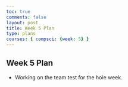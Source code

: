 ```yaml
---
toc: true
comments: false
layout: post
title: Week 5 Plan 
type: plans
courses: { compsci: {week: 5} }
---
```


## Week 5 Plan
- Working on the team test for the hole week.